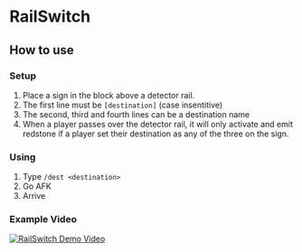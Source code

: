 # RailSwitch

## How to use

### Setup

1. Place a sign in the block above a detector rail.
2. The first line must be `[destination]` (case insentitive)
3. The second, third and fourth lines can be a destination name
4. When a player passes over the detector rail, it will only activate and emit redstone if a player set their destination as any of the three on the sign.

### Using

1. Type `/dest <destination>`
2. Go AFK
3. Arrive

### Example Video

[![RailSwitch Demo Video](https://img.youtube.com/vi/GKku2fcB-wY/0.jpg)](https://www.youtube.com/watch?v=GKku2fcB-wY)
